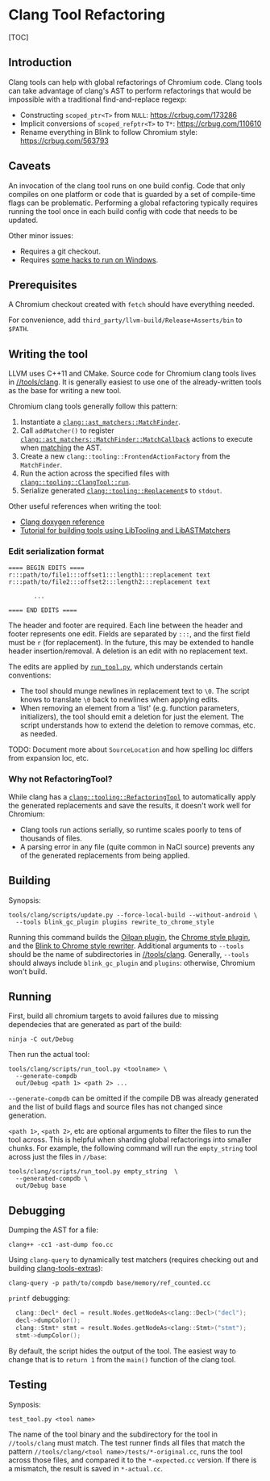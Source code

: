 # Clang Tool Refactoring

[TOC]

## Introduction

Clang tools can help with global refactorings of Chromium code. Clang tools can
take advantage of clang's AST to perform refactorings that would be impossible
with a traditional find-and-replace regexp:

*   Constructing `scoped_ptr<T>` from `NULL`: <https://crbug.com/173286>
*   Implicit conversions of `scoped_refptr<T>` to `T*`: <https://crbug.com/110610>
*   Rename everything in Blink to follow Chromium style: <https://crbug.com/563793>

## Caveats

An invocation of the clang tool runs on one build config. Code that only
compiles on one platform or code that is guarded by a set of compile-time flags
can be problematic. Performing a global refactoring typically requires running
the tool once in each build config with code that needs to be updated.

Other minor issues:

*   Requires a git checkout.
*   Requires [some hacks to run on Windows](https://codereview.chromium.org/718873004).

## Prerequisites

A Chromium checkout created with `fetch` should have everything needed.

For convenience, add `third_party/llvm-build/Release+Asserts/bin` to `$PATH`.

## Writing the tool

LLVM uses C++11 and CMake. Source code for Chromium clang tools lives in
[//tools/clang](https://chromium.googlesource.com/chromium/src/tools/clang/+/master).
It is generally easiest to use one of the already-written tools as the base for
writing a new tool.

Chromium clang tools generally follow this pattern:

1.  Instantiate a [`clang::ast_matchers::MatchFinder`](http://clang.llvm.org/doxygen/classclang_1_1ast__matchers_1_1MatchFinder.html).
2.  Call `addMatcher()` to register [`clang::ast_matchers::MatchFinder::MatchCallback`](http://clang.llvm.org/doxygen/classclang_1_1ast__matchers_1_1MatchFinder_1_1MatchCallback.html)
    actions to execute when [matching](http://clang.llvm.org/docs/LibASTMatchersReference.html)
    the AST.
3.  Create a new `clang::tooling::FrontendActionFactory` from the `MatchFinder`.
4.  Run the action across the specified files with
    [`clang::tooling::ClangTool::run`](http://clang.llvm.org/doxygen/classclang_1_1tooling_1_1ClangTool.html#acec91f63b45ac7ee2d6c94cb9c10dab3).
5.  Serialize generated [`clang::tooling::Replacement`](http://clang.llvm.org/doxygen/classclang_1_1tooling_1_1Replacement.html)s
    to `stdout`.

Other useful references when writing the tool:

*   [Clang doxygen reference](http://clang.llvm.org/doxygen/index.html)
*   [Tutorial for building tools using LibTooling and LibASTMatchers](http://clang.llvm.org/docs/LibASTMatchersTutorial.html)

### Edit serialization format
```
==== BEGIN EDITS ====
r:::path/to/file1:::offset1:::length1:::replacement text
r:::path/to/file2:::offset2:::length2:::replacement text

       ...

==== END EDITS ====
```

The header and footer are required. Each line between the header and footer
represents one edit. Fields are separated by `:::`, and the first field must
be `r` (for replacement). In the future, this may be extended to handle header
insertion/removal. A deletion is an edit with no replacement text.

The edits are applied by [`run_tool.py`](#Running), which understands certain
conventions:

*   The tool should munge newlines in replacement text to `\0`. The script
    knows to translate `\0` back to newlines when applying edits.
*   When removing an element from a 'list' (e.g. function parameters,
    initializers), the tool should emit a deletion for just the element. The
    script understands how to extend the deletion to remove commas, etc. as
    needed.

TODO: Document more about `SourceLocation` and how spelling loc differs from
expansion loc, etc.

### Why not RefactoringTool?
While clang has a [`clang::tooling::RefactoringTool`](http://clang.llvm.org/doxygen/classclang_1_1tooling_1_1RefactoringTool.html)
to automatically apply the generated replacements and save the results, it
doesn't work well for Chromium:

*   Clang tools run actions serially, so runtime scales poorly to tens of
    thousands of files.
*   A parsing error in any file (quite common in NaCl source) prevents any of
    the generated replacements from being applied.

## Building
Synopsis:

```shell
tools/clang/scripts/update.py --force-local-build --without-android \
  --tools blink_gc_plugin plugins rewrite_to_chrome_style
```

Running this command builds the [Oilpan plugin](https://chromium.googlesource.com/chromium/src/+/master/tools/clang/blink_gc_plugin/),
the [Chrome style
plugin](https://chromium.googlesource.com/chromium/src/+/master/tools/clang/plugins/),
and the [Blink to Chrome style rewriter](https://chromium.googlesource.com/chromium/src/+/master/tools/clang/rewrite_to_chrome_style/). Additional arguments to `--tools` should be the name of
subdirectories in
[//tools/clang](https://chromium.googlesource.com/chromium/src/+/master/tools/clang).
Generally, `--tools` should always include `blink_gc_plugin` and `plugins`: otherwise, Chromium won't build.

## Running
First, build all chromium targets to avoid failures due to missing dependecies
that are generated as part of the build:

```shell
ninja -C out/Debug
```

Then run the actual tool:

```shell
tools/clang/scripts/run_tool.py <toolname> \
  --generate-compdb
  out/Debug <path 1> <path 2> ...
```

`--generate-compdb` can be omitted if the compile DB was already generated and
the list of build flags and source files has not changed since generation.

`<path 1>`, `<path 2>`, etc are optional arguments to filter the files to run
the tool across. This is helpful when sharding global refactorings into smaller
chunks. For example, the following command will run the `empty_string` tool
across just the files in `//base`:

```shell
tools/clang/scripts/run_tool.py empty_string  \
  --generated-compdb \
  out/Debug base
```

## Debugging
Dumping the AST for a file:

```shell
clang++ -cc1 -ast-dump foo.cc
```

Using `clang-query` to dynamically test matchers (requires checking out
and building [clang-tools-extras](https://github.com/llvm-mirror/clang-tools-extra)):

```shell
clang-query -p path/to/compdb base/memory/ref_counted.cc
```

`printf` debugging:

```c++
  clang::Decl* decl = result.Nodes.getNodeAs<clang::Decl>("decl");
  decl->dumpColor();
  clang::Stmt* stmt = result.Nodes.getNodeAs<clang::Stmt>("stmt");
  stmt->dumpColor();
```

By default, the script hides the output of the tool. The easiest way to change
that is to `return 1` from the `main()` function of the clang tool.

## Testing
Synposis:

```shell
test_tool.py <tool name>
```

The name of the tool binary and the subdirectory for the tool in
`//tools/clang` must match. The test runner finds all files that match the
pattern `//tools/clang/<tool name>/tests/*-original.cc`, runs the tool across
those files, and compared it to the `*-expected.cc` version. If there is a
mismatch, the result is saved in `*-actual.cc`.
